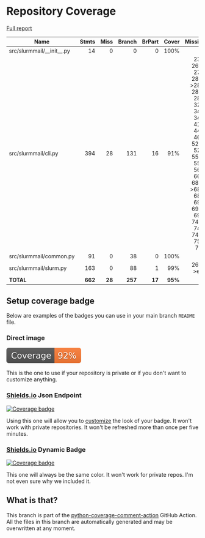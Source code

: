 # Repository Coverage

[Full report](https://htmlpreview.github.io/?https://github.com/neilmunday/slurm-mail/blob/python-coverage-comment-action-data/htmlcov/index.html)

| Name                          |    Stmts |     Miss |   Branch |   BrPart |   Cover |   Missing |
|------------------------------ | -------: | -------: | -------: | -------: | ------: | --------: |
| src/slurmmail/\_\_init\_\_.py |       14 |        0 |        0 |        0 |    100% |           |
| src/slurmmail/cli.py          |      394 |       28 |      131 |       16 |     91% |236, 269-270, 280->289, 283-284, 322, 343, 347, 414, 441, 463, 520-521, 556-558, 568, 660, 681->686, 684, 690, 693-694, 744-745, 749-751, 795 |
| src/slurmmail/common.py       |       91 |        0 |       38 |        0 |    100% |           |
| src/slurmmail/slurm.py        |      163 |        0 |       88 |        1 |     99% | 260->exit |
|                     **TOTAL** |  **662** |   **28** |  **257** |   **17** | **95%** |           |


## Setup coverage badge

Below are examples of the badges you can use in your main branch `README` file.

### Direct image

[![Coverage badge](https://raw.githubusercontent.com/neilmunday/slurm-mail/python-coverage-comment-action-data/badge.svg)](https://htmlpreview.github.io/?https://github.com/neilmunday/slurm-mail/blob/python-coverage-comment-action-data/htmlcov/index.html)

This is the one to use if your repository is private or if you don't want to customize anything.

### [Shields.io](https://shields.io) Json Endpoint

[![Coverage badge](https://img.shields.io/endpoint?url=https://raw.githubusercontent.com/neilmunday/slurm-mail/python-coverage-comment-action-data/endpoint.json)](https://htmlpreview.github.io/?https://github.com/neilmunday/slurm-mail/blob/python-coverage-comment-action-data/htmlcov/index.html)

Using this one will allow you to [customize](https://shields.io/endpoint) the look of your badge.
It won't work with private repositories. It won't be refreshed more than once per five minutes.

### [Shields.io](https://shields.io) Dynamic Badge

[![Coverage badge](https://img.shields.io/badge/dynamic/json?color=brightgreen&label=coverage&query=%24.message&url=https%3A%2F%2Fraw.githubusercontent.com%2Fneilmunday%2Fslurm-mail%2Fpython-coverage-comment-action-data%2Fendpoint.json)](https://htmlpreview.github.io/?https://github.com/neilmunday/slurm-mail/blob/python-coverage-comment-action-data/htmlcov/index.html)

This one will always be the same color. It won't work for private repos. I'm not even sure why we included it.

## What is that?

This branch is part of the
[python-coverage-comment-action](https://github.com/marketplace/actions/python-coverage-comment)
GitHub Action. All the files in this branch are automatically generated and may be
overwritten at any moment.